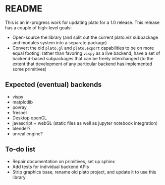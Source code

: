 # README #

This is an in-progress work for updating plato for a 1.0 release. This release has a couple of high-level goals:

* Open-source the library (and split out the current plato.viz subpackage and modules system into a separate package)
* Convert the old `plato.gl` and `plato.export` capabilities to be on more equal footing: rather than favoring `vispy` as a live backend, have a set of backend-based subpackages that can be freely interchanged (to the extent that development of any particular backend has implemented some primitives)

## Expected (eventual) backends ##

* vispy
* matplotlib
* povray
* fresnel
* Desktop openGL
* javascript + webGL (static files as well as jupyter notebook integration)
* blender?
* unreal engine?

## To-do list

* Repair documentation on primitives, set up sphinx
* Add tests for individual backend APIs
* Strip graphics base, rename old plato project, and update it to use this library
